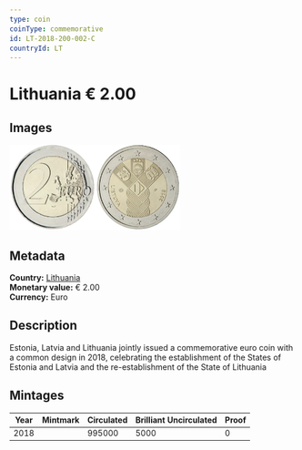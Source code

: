 ```yaml
---
type: coin
coinType: commemorative
id: LT-2018-200-002-C
countryId: LT
---
```


# Lithuania € 2.00

## Images

<img src="../../Images/common-2007-200.webp" height="150" alt="Front image"><img src="Images/LT-2018-200-002.webp" height="150" alt="Back image">

## Metadata

**Country:** [Lithuania](../../Countries/Lithuania/index.md)\
**Monetary value:** € 2.00\
**Currency:** Euro

## Description

Estonia, Latvia and Lithuania jointly issued a commemorative euro coin with a common design in 2018, celebrating the establishment of the States of Estonia and Latvia and the re-establishment of the State of Lithuania

## Mintages

| Year | Mintmark | Circulated | Brilliant Uncirculated | Proof |
| ---- | -------- | ---------- | ---------------------- | ----- |
| 2018 |          | 995000     | 5000                   | 0     |
